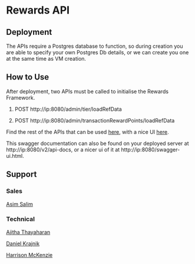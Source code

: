 # Rewards API

## Deployment

The APIs require a Postgres database to function, so during creation you are able to specify your own Postgres Db details, or we can create you one at the same time as VM creation.

## How to Use

After deployment, two APIs must be called to initialise the Rewards Framework.

1. POST http://ip:8080/admin/tier/loadRefData

2. POST http://ip:8080/admin/transactionRewardPoints/loadRefData

Find the rest of the APIs that can be used [here](./api-docs.json), with a nice UI [here](./index.html).

This swagger documentation can also be found on your deployed server at http://ip:8080/v2/api-docs, or a nicer ui of it at http://ip:8080/swagger-ui.html.

## Support

### Sales

[Asim Salim](Asim.Salim@bcstechnology.com.au)

### Technical

[Ajitha Thayaharan](Ajitha.Thayaharan@bcstechnology.com.au)

[Daniel Krajnik](Daniel.Krajnik@bcstechnology.com.au)

[Harrison McKenzie](Harrison.Mckenzie@bcstechnology.com.au)
